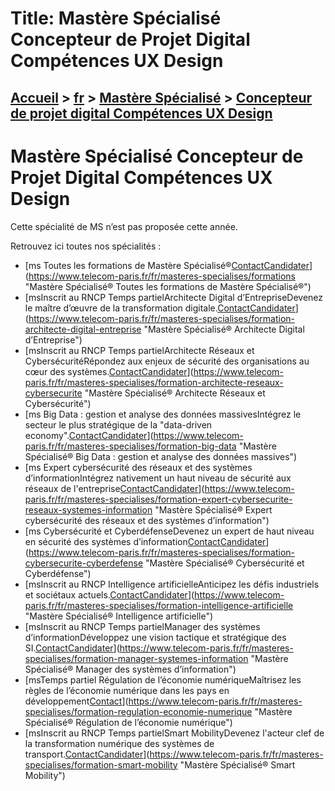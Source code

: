 # Title: Mastère Spécialisé Concepteur de Projet Digital Compétences UX Design

## [Accueil](https://www.telecom-paris.fr "https://www.telecom-paris.fr") > [fr](https://www.telecom-paris.fr/fr "fr") > [Mastère Spécialisé](https://www.telecom-paris.fr/fr/masteres-specialises "Mastère Spécialisé") > [Concepteur de projet digital Compétences UX Design](https://www.telecom-paris.fr/fr/masteres-specialises/formation-concepteur-projet-digital-ux-design)

[](https://www.telecom-paris.fr/fr/accueil)

# Mastère Spécialisé Concepteur de Projet Digital Compétences UX Design

Cette spécialité de MS n’est pas proposée cette année.

Retrouvez ici toutes nos spécialités :

  * [ms Toutes les formations de Mastère Spécialisé®[Contact](https://www.telecom-paris.fr/fr/masteres-specialises/contact-ms "Contact")[Candidater](https://admissions-ms.telecom-paris.fr/ "Candidater")](https://www.telecom-paris.fr/fr/masteres-specialises/formations "Mastère Spécialisé® Toutes les formations de Mastère Spécialisé®")
  * [msInscrit au RNCP Temps partielArchitecte Digital d’EntrepriseDevenez le maître d’œuvre de la transformation digitale.[Contact](https://www.telecom-paris.fr/fr/masteres-specialises/contact-ms "Contact")[Candidater](https://admissions-ms.telecom-paris.fr/ "Candidater")](https://www.telecom-paris.fr/fr/masteres-specialises/formation-architecte-digital-entreprise "Mastère Spécialisé® Architecte Digital d’Entreprise")
  * [msInscrit au RNCP Temps partielArchitecte Réseaux et CybersécuritéRépondez aux enjeux de sécurité des organisations au cœur des systèmes.[Contact](https://www.telecom-paris.fr/fr/masteres-specialises/contact-ms "Contact")[Candidater](https://admissions-ms.telecom-paris.fr/ "Candidater")](https://www.telecom-paris.fr/fr/masteres-specialises/formation-architecte-reseaux-cybersecurite "Mastère Spécialisé® Architecte Réseaux et Cybersécurité")
  * [ms Big Data : gestion et analyse des données massivesIntégrez le secteur le plus stratégique de la "data-driven economy".[Contact](https://www.telecom-paris.fr/fr/masteres-specialises/contact-ms "Contact")[Candidater](https://admissions-ms.telecom-paris.fr/ "Candidater")](https://www.telecom-paris.fr/fr/masteres-specialises/formation-big-data "Mastère Spécialisé® Big Data : gestion et analyse des données massives")
  * [ms Expert cybersécurité des réseaux et des systèmes d’informationIntégrez nativement un haut niveau de sécurité aux réseaux de l'entreprise[Contact](https://www.telecom-paris.fr/fr/masteres-specialises/contact-ms "Contact")[Candidater](https://admissions-ms.telecom-paris.fr/ "Candidater")](https://www.telecom-paris.fr/fr/masteres-specialises/formation-expert-cybersecurite-reseaux-systemes-information "Mastère Spécialisé® Expert cybersécurité des réseaux et des systèmes d’information")
  * [ms Cybersécurité et CyberdéfenseDevenez un expert de haut niveau en sécurité des systèmes d’information[Contact](https://www.telecom-paris.fr/fr/masteres-specialises/contact-ms "Contact")[Candidater](https://admissions-ms.telecom-paris.fr/ "Candidater")](https://www.telecom-paris.fr/fr/masteres-specialises/formation-cybersecurite-cyberdefense "Mastère Spécialisé® Cybersécurité et Cyberdéfense")
  * [msInscrit au RNCP Intelligence artificielleAnticipez les défis industriels et sociétaux actuels.[Contact](https://www.telecom-paris.fr/fr/masteres-specialises/contact-ms "Contact")[Candidater](https://admissions-ms.telecom-paris.fr/ "Candidater")](https://www.telecom-paris.fr/fr/masteres-specialises/formation-intelligence-artificielle "Mastère Spécialisé® Intelligence artificielle")
  * [msInscrit au RNCP Temps partielManager des systèmes d’informationDéveloppez une vision tactique et stratégique des SI.[Contact](https://www.telecom-paris.fr/fr/masteres-specialises/contact-ms "Contact")[Candidater](https://admissions-ms.telecom-paris.fr/ "Candidater")](https://www.telecom-paris.fr/fr/masteres-specialises/formation-manager-systemes-information "Mastère Spécialisé® Manager des systèmes d’information")
  * [msTemps partiel Régulation de l’économie numériqueMaîtrisez les règles de l’économie numérique dans les pays en développement[Contact](https://www.telecom-paris.fr/fr/masteres-specialises/contact-ms "Contact")](https://www.telecom-paris.fr/fr/masteres-specialises/formation-regulation-economie-numerique "Mastère Spécialisé® Régulation de l’économie numérique")
  * [msInscrit au RNCP Temps partielSmart MobilityDevenez l'acteur clef de la transformation numérique des systèmes de transport.[Contact](https://www.telecom-paris.fr/fr/masteres-specialises/contact-ms "Contact")[Candidater](https://admissions-ms.telecom-paris.fr/ "Candidater")](https://www.telecom-paris.fr/fr/masteres-specialises/formation-smart-mobility "Mastère Spécialisé® Smart Mobility")

